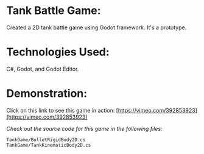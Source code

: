 # Tank Battle Game:
Created a 2D tank battle game using Godot framework. It's a prototype.

# Technologies Used:
C#, Godot, and Godot Editor.

# Demonstration:
Click on this link to see this game in action: [https://vimeo.com/392853923](https://vimeo.com/392853923)

*Check out the source code for this game in the following files:*

```
TankGame/BulletRigidBody2D.cs
TankGame/TankKinematicBody2D.cs
```
